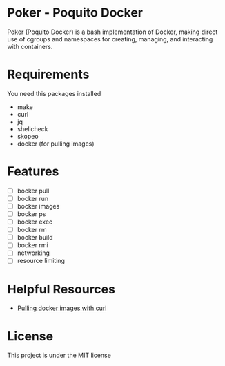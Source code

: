 # Poker - Poquito Docker

Poker (Poquito Docker) is a bash implementation of Docker, making direct use of cgroups and namespaces for creating, managing, and interacting with containers.

# Requirements

You need this packages installed

* make
* curl
* jq
* shellcheck
* skopeo
* docker (for pulling images)

# Features

- [ ] bocker pull
- [ ] bocker run
- [ ] bocker images
- [ ] bocker ps
- [ ] bocker exec
- [ ] bocker rm
- [ ] bocker build
- [ ] bocker rmi
- [ ] networking
- [ ] resource limiting

# Helpful Resources

* [Pulling docker images with curl](https://github.com/moby/moby/blob/master/contrib/download-frozen-image-v2.sh)

# License

This project is under the MIT license
